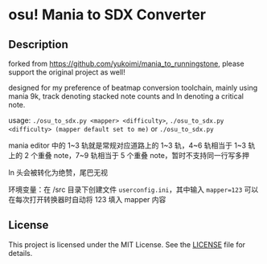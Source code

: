 # osu! Mania to SDX Converter

## Description
forked from https://github.com/yukoimi/mania_to_runningstone, please support the original project as well!

designed for my preference of beatmap conversion toolchain, mainly using mania 9k, track denoting stacked note counts and ln denoting a critical note.

usage: `./osu_to_sdx.py <mapper> <difficulty>`, `./osu_to_sdx.py <difficulty> (mapper default set to me)` or `./osu_to_sdx.py`

mania editor 中的 1~3 轨就是常规对应道路上的 1~3 轨，4~6 轨相当于 1~3 轨上的 2 个重叠 note，7~9 轨相当于 5 个重叠 note，暂时不支持同一行写多押

ln 头会被转化为绝赞，尾巴无视

环境变量：在 /src 目录下创建文件 `userconfig.ini`，其中输入 `mapper=123` 可以在每次打开转换器时自动将 123 填入 mapper 内容

## License
This project is licensed under the MIT License. See the [LICENSE](https://github.com/yukoimi/mania_to_runningstone/blob/main/LICENSE) file for details.
